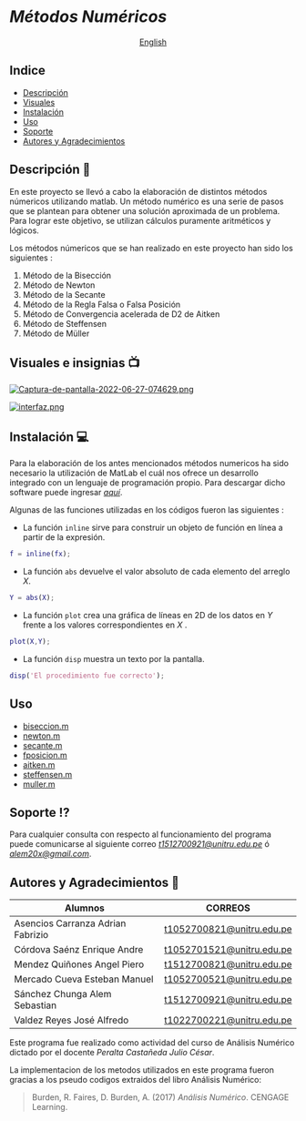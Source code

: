 # ***Métodos Numéricos***



<p align="center">
  <a href="/DOCS/README_en.md">English </a>


 
## **Indice**
  
  * [Descripción](https://github.com/AdrianAsen/Analisis-Numerico/blob/main/DOCS/Descripci%C3%B3n.md)
  * [Visuales](https://github.com/AdrianAsen/Analisis-Numerico/blob/main/DOCS/Visuales.md)
  * [Instalación](https://github.com/AdrianAsen/Analisis-Numerico/blob/main/DOCS/Instalaci%C3%B3n.md)
  * [Uso](https://github.com/AdrianAsen/Analisis-Numerico/blob/main/DOCS/Uso.md)
  * [Soporte](https://github.com/AdrianAsen/Analisis-Numerico/blob/main/DOCS/Soporte.md)
  * [Autores y Agradecimientos](https://github.com/AdrianAsen/Analisis-Numerico/blob/main/DOCS/Autores.md)
  
## **Descripción** :page_with_curl:

En este proyecto se llevó a cabo la elaboración de distintos métodos númericos utilizando matlab. Un método numérico es una serie de pasos que se plantean para obtener una solución aproximada de un problema. Para lograr este objetivo, se utilizan cálculos puramente aritméticos y lógicos.

Los métodos númericos que se han realizado en este proyecto han sido los siguientes :

1. Método de la Bisección
2. Método de Newton
3. Método de la Secante
4. Método de la Regla Falsa o Falsa Posición
5. Método de Convergencia acelerada de D2 de Aitken
6. Método de Steffensen
7. Método de Müller


## **Visuales e insignias** :tv:
  [![Captura-de-pantalla-2022-06-27-074629.png](https://i.postimg.cc/h4zx5nJM/Captura-de-pantalla-2022-06-27-074629.png)](https://postimg.cc/Sj4Jnwfz)
  
  [![interfaz.png](https://i.postimg.cc/2jQP2dgr/interfaz.png)](https://postimg.cc/w3BfBN6G)
  


## **Instalación** :computer:

Para la elaboración de los antes mencionados métodos numericos ha sido necesario la utilización de MatLab el cuál nos ofrece un desarrollo integrado con un lenguaje de programación propio. Para descargar dicho software puede ingresar [*aquí*](https://es.mathworks.com/products/get-matlab.html?s_tid=gn_getml "Link Matlab").

Algunas de las funciones utilizadas en los códigos fueron las siguientes :
* La función `inline` sirve para construir un objeto de función en línea a partir de la expresión.

```matlab
f = inline(fx);
```
* La función `abs` devuelve el valor absoluto de cada elemento del arreglo *X*.
```matlab
Y = abs(X);
```
* La función `plot` crea una gráfica de líneas en 2D de los datos en *Y* frente a los valores correspondientes en *X* .
```matlab
plot(X,Y);
```
* La función `disp` muestra un texto por la pantalla.
```matlab
disp('El procedimiento fue correcto');
```

## **Uso**

* [biseccion.m](https://github.com/AdrianAsen/Analisis-Numerico/blob/main/Funciones/biseccion.m)
* [newton.m](https://github.com/AdrianAsen/Analisis-Numerico/blob/main/Funciones/newton.m)
* [secante.m](https://github.com/AdrianAsen/Analisis-Numerico/blob/main/Funciones/secante.m)
* [fposicion.m](https://github.com/AdrianAsen/Analisis-Numerico/blob/main/Funciones/fposicion.m)
* [aitken.m](https://github.com/AdrianAsen/Analisis-Numerico/blob/main/Funciones/aitken.m)
* [steffensen.m](https://github.com/AdrianAsen/Analisis-Numerico/blob/main/Funciones/steffensen.m)
* [muller.m](https://github.com/AdrianAsen/Analisis-Numerico/blob/main/Funciones/muller.m)


## **Soporte** :interrobang:

Para cualquier consulta con respecto al funcionamiento del programa puede comunicarse al siguiente correo  *t1512700921@unitru.edu.pe* ó
*alem20x@gmail.com*.


## **Autores y Agradecimientos** :book:


|       Alumnos     |   CORREOS   |
|       ----------    |  ---------| 
| Asencios Carranza Adrian Fabrizio|t1052700821@unitru.edu.pe|
| Córdova Saénz Enrique Andre|t1052701521@unitru.edu.pe|
| Mendez Quiñones Angel Piero|t1512700821@unitru.edu.pe|
| Mercado Cueva Esteban Manuel|t1052700521@unitru.edu.pe|
| Sánchez Chunga Alem Sebastian|t1512700921@unitru.edu.pe|
| Valdez Reyes José Alfredo|t1022700221@unitru.edu.pe|


Este programa fue realizado como actividad del curso de Análisis Numérico dictado por el docente *Peralta Castañeda Julio César*.

La implementacion de los metodos utilizados en este programa fueron gracias a los pseudo codigos extraidos del libro Análisis Numérico:
>Burden, R. Faires, D. Burden, A. (2017) *Análisis Numérico*. CENGAGE Learning. 

